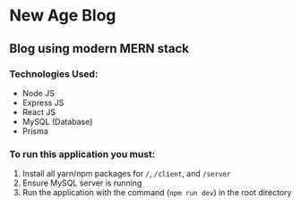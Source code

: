 # New Age Blog

## Blog using modern MERN stack

### Technologies Used:

- Node JS
- Express JS
- React JS
- MySQL (Database)
- Prisma

### To run this application you must:

1. Install all yarn/npm packages for `/`, `/client`, and `/server`
2. Ensure MySQL server is running
3. Run the application with the command (`npm run dev`) in the root directory
